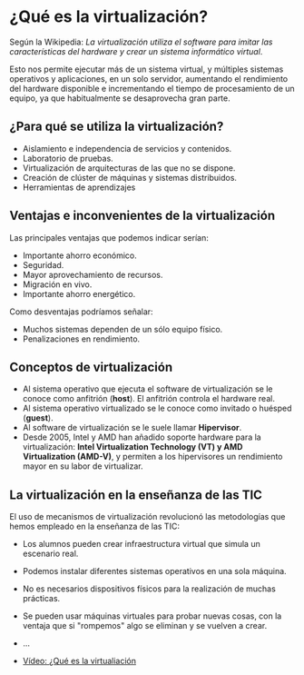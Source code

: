 # ¿Qué es la virtualización?

Según la Wikipedia: *La virtualización utiliza el software para imitar las características del hardware y crear un sistema informático virtual*.

Esto nos permite ejecutar más de un sistema virtual, y múltiples sistemas operativos y aplicaciones, en un solo servidor, aumentando el rendimiento del hardware disponible e incrementando el tiempo de procesamiento de un equipo, ya que habitualmente se desaprovecha gran parte.

## ¿Para qué se utiliza la virtualización?

* Aislamiento e independencia de servicios y contenidos.
* Laboratorio de pruebas.
* Virtualización de arquitecturas de las que no se dispone.
* Creación de clúster de máquinas y sistemas distribuidos.
* Herramientas de aprendizajes

## Ventajas e inconvenientes de la virtualización

Las principales ventajas que podemos indicar serían:

* Importante ahorro económico.
* Seguridad.
* Mayor aprovechamiento de recursos.
* Migración en vivo. 
* Importante ahorro energético.

Como desventajas podríamos señalar:

* Muchos sistemas dependen de un sólo equipo físico.
* Penalizaciones en rendimiento.

## Conceptos de virtualización

* Al sistema operativo que ejecuta el software de virtualización se le conoce como anfitrión (**host**). El anfitrión controla el hardware real.
* Al sistema operativo virtualizado se le conoce como invitado o huésped (**guest**).
* Al software de virtualización se le suele llamar **Hipervisor**.
* Desde 2005, Intel y AMD han añadido soporte hardware para la virtualización: **Intel Virtualization Technology (VT) y AMD Virtualization (AMD-V)**, y permiten a los hipervisores un rendimiento mayor en su labor de virtualizar.

## La virtualización en la enseñanza de las TIC

El uso de mecanismos de virtualización revolucionó las metodologías que hemos empleado en la enseñanza de las TIC:

* Los alumnos pueden crear infraestructura virtual que simula un escenario real.
* Podemos instalar diferentes sistemas operativos en una sola máquina.
* No es necesarios dispositivos físicos para la realización de muchas prácticas.
* Se pueden usar máquinas virtuales para probar nuevas cosas, con la ventaja que si "rompemos" algo se eliminan y se vuelven a crear.
* ...


* [Vídeo: ¿Qué es la virtualiación](https://youtu.be/tyRWin8TZKM)
